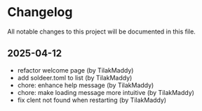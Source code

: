 # Changelog

All notable changes to this project will be documented in this file.

## 2025-04-12

* refactor welcome page (by TilakMaddy)
* add soldeer.toml to list (by TilakMaddy)
* chore: enhance help message (by TilakMaddy)
* chore: make loading message more intuitive (by TilakMaddy)
* fix clent not found when restarting (by TilakMaddy)
